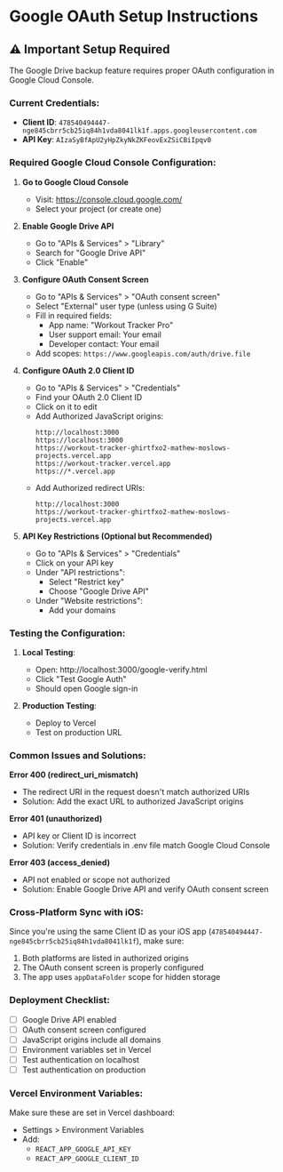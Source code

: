 # Google OAuth Setup Instructions

## ⚠️ Important Setup Required

The Google Drive backup feature requires proper OAuth configuration in Google Cloud Console.

### Current Credentials:
- **Client ID**: `478540494447-nge845cbrr5cb25iq84h1vda8041lk1f.apps.googleusercontent.com`
- **API Key**: `AIzaSyBfApU2yHpZkyNkZKFeovExZSiCBiIpqv0`

### Required Google Cloud Console Configuration:

1. **Go to Google Cloud Console**
   - Visit: https://console.cloud.google.com/
   - Select your project (or create one)

2. **Enable Google Drive API**
   - Go to "APIs & Services" > "Library"
   - Search for "Google Drive API"
   - Click "Enable"

3. **Configure OAuth Consent Screen**
   - Go to "APIs & Services" > "OAuth consent screen"
   - Select "External" user type (unless using G Suite)
   - Fill in required fields:
     - App name: "Workout Tracker Pro"
     - User support email: Your email
     - Developer contact: Your email
   - Add scopes: `https://www.googleapis.com/auth/drive.file`

4. **Configure OAuth 2.0 Client ID**
   - Go to "APIs & Services" > "Credentials"
   - Find your OAuth 2.0 Client ID
   - Click on it to edit
   - Add Authorized JavaScript origins:
     ```
     http://localhost:3000
     https://localhost:3000
     https://workout-tracker-ghirtfxo2-mathew-moslows-projects.vercel.app
     https://workout-tracker.vercel.app
     https://*.vercel.app
     ```
   - Add Authorized redirect URIs:
     ```
     http://localhost:3000
     https://workout-tracker-ghirtfxo2-mathew-moslows-projects.vercel.app
     ```

5. **API Key Restrictions (Optional but Recommended)**
   - Go to "APIs & Services" > "Credentials"
   - Click on your API key
   - Under "API restrictions":
     - Select "Restrict key"
     - Choose "Google Drive API"
   - Under "Website restrictions":
     - Add your domains

### Testing the Configuration:

1. **Local Testing**:
   - Open: http://localhost:3000/google-verify.html
   - Click "Test Google Auth"
   - Should open Google sign-in

2. **Production Testing**:
   - Deploy to Vercel
   - Test on production URL

### Common Issues and Solutions:

**Error 400 (redirect_uri_mismatch)**
- The redirect URI in the request doesn't match authorized URIs
- Solution: Add the exact URL to authorized JavaScript origins

**Error 401 (unauthorized)**
- API key or Client ID is incorrect
- Solution: Verify credentials in .env file match Google Cloud Console

**Error 403 (access_denied)**
- API not enabled or scope not authorized
- Solution: Enable Google Drive API and verify OAuth consent screen

### Cross-Platform Sync with iOS:

Since you're using the same Client ID as your iOS app (`478540494447-nge845cbrr5cb25iq84h1vda8041lk1f`), make sure:

1. Both platforms are listed in authorized origins
2. The OAuth consent screen is properly configured
3. The app uses `appDataFolder` scope for hidden storage

### Deployment Checklist:

- [ ] Google Drive API enabled
- [ ] OAuth consent screen configured
- [ ] JavaScript origins include all domains
- [ ] Environment variables set in Vercel
- [ ] Test authentication on localhost
- [ ] Test authentication on production

### Vercel Environment Variables:

Make sure these are set in Vercel dashboard:
- Settings > Environment Variables
- Add:
  - `REACT_APP_GOOGLE_API_KEY`
  - `REACT_APP_GOOGLE_CLIENT_ID`